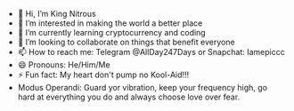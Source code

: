 - 👋 Hi, I’m King Nitrous
- 👀 I’m interested in making the world a better place
- 🌱 I’m currently learning cryptocurrency and coding
- 💞️ I’m looking to collaborate on things that benefit everyone 
- 📫 How to reach me: Telegram @AllDay247Days or Snapchat: Iamepiccc
- 😄 Pronouns: He/Him/Me
- ⚡ Fun fact: My heart don't pump no Kool-Aid!!!
- Modus Operandi: Guard yor vibration, keep your frequency high, go hard at everything you do and always choose love over fear.

<!---
Beck3rgang/Tribe of B3ck is a ✨ special ✨ repository because its `README.md` (this file) appears on your GitHub profile.
You can click the Preview link to take a look at your changes.
--->
